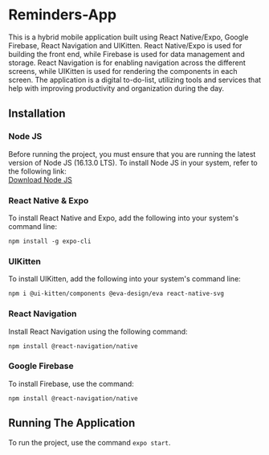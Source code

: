 # Reminders-App
This is a hybrid mobile application built using React Native/Expo, Google Firebase, React Navigation and UIKitten. React Native/Expo is used for building the front end, while Firebase is used for data management and storage. React Navigation is for enabling navigation across the different screens, while UIKitten is used for rendering the components in each screen. The application is a digital to-do-list, utilizing tools and services that help with improving productivity and organization during the day.

## Installation
### Node JS
Before running the project, you must ensure that you are running the latest version of Node JS (16.13.0 LTS). To install Node JS in your system, refer to the following link: <br>
[Download Node JS](https://nodejs.org/en/download/)

### React Native & Expo
To install React Native and Expo, add the following into your system's command line:
```
npm install -g expo-cli
```
### UIKitten
To install UIKitten, add the following into your system's command line:
```
npm i @ui-kitten/components @eva-design/eva react-native-svg
```
### React Navigation
Install React Navigation using the following command:
``` 
npm install @react-navigation/native 
```
### Google Firebase
To install Firebase, use the command:
``` 
npm install @react-navigation/native 
```
## Running The Application
To run the project, use the command ``` expo start ```.
